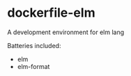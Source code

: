 # dockerfile-elm

A development environment for elm lang

Batteries included:

  - elm
  - elm-format
